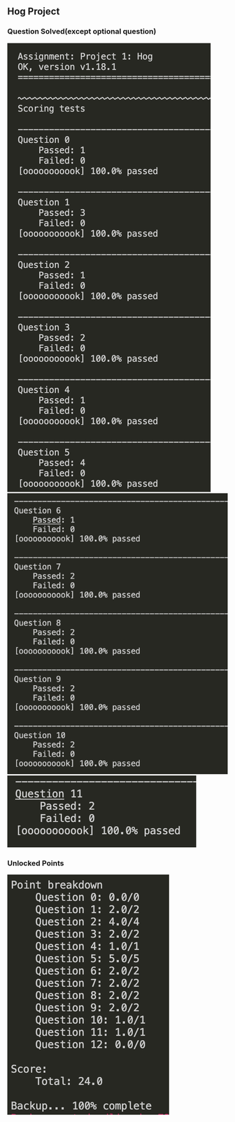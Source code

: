 ## Hog Project
### Question Solved(except optional question)
![](../images/2022-04-25-14-53-49.png)
![](../images/2022-04-25-14-54-15.png)
![](../images/2022-04-25-14-54-24.png)
### Unlocked Points
![](../images/2022-04-25-14-55-03.png)